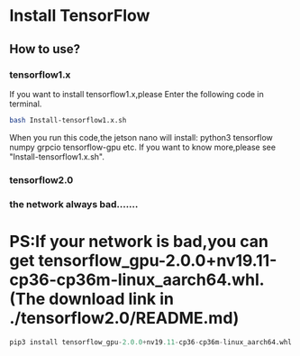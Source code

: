 # Install TensorFlow
## How to use?
### tensorflow1.x
If you want to install tensorflow1.x,please Enter the following code in terminal.
```Bash
bash Install-tensorflow1.x.sh
```
When you run this code,the jetson nano will install:
python3
tensorflow
numpy
grpcio
tensorflow-gpu
etc.
If you want to know more,please see "Install-tensorflow1.x.sh".
### tensorflow2.0

### the network always bad.......

# PS:If your network is bad,you can get tensorflow_gpu-2.0.0+nv19.11-cp36-cp36m-linux_aarch64.whl.(The download link in ./tensorflow2.0/README.md)
```python
pip3 install tensorflow_gpu-2.0.0+nv19.11-cp36-cp36m-linux_aarch64.whl
```
